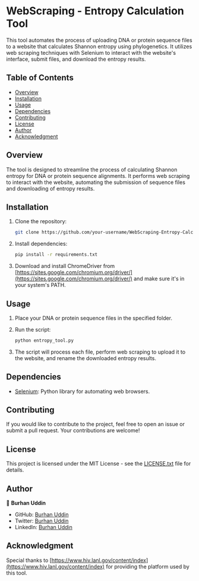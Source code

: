 # WebScraping - Entropy Calculation Tool

This tool automates the process of uploading DNA or protein sequence files to a website that calculates Shannon entropy using phylogenetics. It utilizes web scraping techniques with Selenium to interact with the website's interface, submit files, and download the entropy results.

## Table of Contents

- [Overview](#overview)
- [Installation](#installation)
- [Usage](#usage)
- [Dependencies](#dependencies)
- [Contributing](#contributing)
- [License](#license)
- [Author](#author)
- [Acknowledgment](#acknowledgment)

## Overview

The tool is designed to streamline the process of calculating Shannon entropy for DNA or protein sequence alignments. It performs web scraping to interact with the website, automating the submission of sequence files and downloading of entropy results.

## Installation

1. Clone the repository:

    ```bash
    git clone https://github.com/your-username/WebScraping-Entropy-Calculation-Tool.git
    ```

2. Install dependencies:

    ```bash
    pip install -r requirements.txt
    ```

3. Download and install ChromeDriver from [https://sites.google.com/chromium.org/driver/](https://sites.google.com/chromium.org/driver/) and make sure it's in your system's PATH.

## Usage

1. Place your DNA or protein sequence files in the specified folder.

2. Run the script:

    ```bash
    python entropy_tool.py
    ```

3. The script will process each file, perform web scraping to upload it to the website, and rename the downloaded entropy results.

## Dependencies

- [Selenium](https://pypi.org/project/selenium/): Python library for automating web browsers.

## Contributing

If you would like to contribute to the project, feel free to open an issue or submit a pull request. Your contributions are welcome!

## License

This project is licensed under the MIT License - see the [LICENSE.txt](LICENSE.txt) file for details.

## Author

👤 **Burhan Uddin**

- GitHub: [Burhan Uddin](https://github.com/BHObserver/)
- Twitter: [Burhan Uddin](https://twitter.com/BurhanU14173360)
- LinkedIn: [Burhan Uddin](https://www.linkedin.com/in/bhobserver/)

## Acknowledgment

Special thanks to [https://www.hiv.lanl.gov/content/index](https://www.hiv.lanl.gov/content/index) for providing the platform used by this tool.
